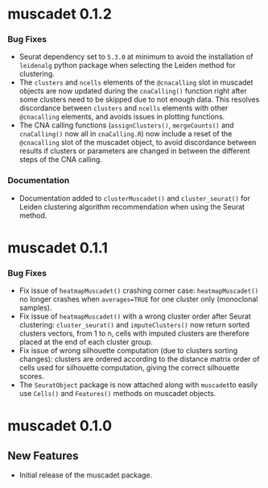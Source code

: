 # muscadet 0.1.2

### Bug Fixes
- Seurat dependency set to `5.3.0` at minimum to avoid the installation of `leidenalg` python package when selecting the Leiden method for clustering.
- The `clusters` and `ncells` elements of the `@cnacalling` slot in muscadet objects are now updated during the `cnaCalling()` function right after some clusters need to be skipped due to not enough data. This resolves discordance between `clusters` and `ncells` elements with other `@cnacalling` elements, and avoids issues in plotting functions.
- The CNA calling functions (`assignClusters()`, `mergeCounts()` and `cnaCalling()` now all in `cnaCalling.R`) now include a reset of the `@cnacalling` slot of the muscadet object, to avoid discordance between results if clusters or parameters are changed in between the different steps of the CNA calling.

### Documentation
- Documentation added to `clusterMuscadet()` and `cluster_seurat()` for Leiden clustering algorithm recommendation when using the Seurat method.

# muscadet 0.1.1

### Bug Fixes
- Fix issue of `heatmapMuscadet()` crashing corner case: `heatmapMuscadet()` no longer crashes when `averages=TRUE` for one cluster only (monoclonal samples).
- Fix issue of `heatmapMuscadet()` with a wrong cluster order after Seurat clustering: `cluster_seurat()` and `imputeClusters()` now return sorted clusters vectors, from 1 to n, cells with imputed clusters are therefore placed at the end of each cluster group.
- Fix issue of wrong silhouette computation (due to clusters sorting changes): clusters are ordered according to the distance matrix order of cells used for silhouette computation, giving the correct silhouette scores.
- The `SeuratObject` package is now attached along with `muscadet`to easily use `Cells()` and `Features()` methods on muscadet objects.

# muscadet 0.1.0

## New Features
- Initial release of the muscadet package.
